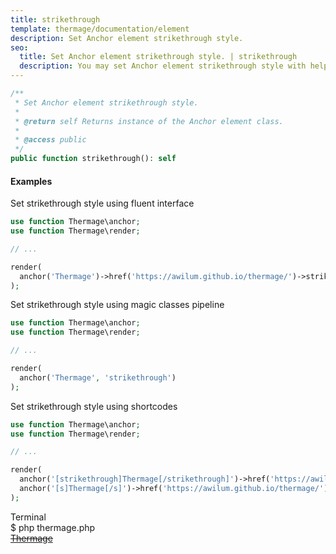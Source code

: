 ```yaml
---
title: strikethrough
template: thermage/documentation/element
description: Set Anchor element strikethrough style.
seo:
  title: Set Anchor element strikethrough style. | strikethrough
  description: You may set Anchor element strikethrough style with help of method strikethrough
---
```


```php
/**
 * Set Anchor element strikethrough style.
 *
 * @return self Returns instance of the Anchor element class.
 *
 * @access public
 */
public function strikethrough(): self
```

#### Examples

Set strikethrough style using fluent interface
```php
use function Thermage\anchor;
use function Thermage\render;

// ...

render(
  anchor('Thermage')->href('https://awilum.github.io/thermage/')->strikethrough()
);
```

Set strikethrough style using magic classes pipeline
```php
use function Thermage\anchor;
use function Thermage\render;

// ...

render( 
  anchor('Thermage', 'strikethrough')
);
```

Set strikethrough style using shortcodes
```php 
use function Thermage\anchor;
use function Thermage\render;

// ...

render( 
  anchor('[strikethrough]Thermage[/strikethrough]')->href('https://awilum.github.io/thermage/').
  anchor('[s]Thermage[/s]')->href('https://awilum.github.io/thermage/')
);
```

<div class="terminal">
  <div class="terminal-header">Terminal</div>
  <div class="terminal-body">
    <div class="terminal-command">$ php thermage.php</div>
    <div class="el-a" style="text-decoration: line-through;"><a href="https://awilum.github.io/thermage/">Thermage</a></div>
  </div>
</div>